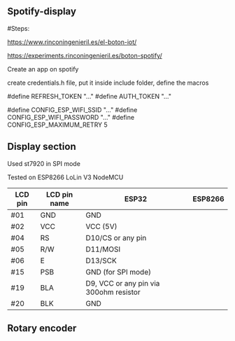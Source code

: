 ## Spotify-display

#Steps:

https://www.rinconingenieril.es/el-boton-iot/

https://experiments.rinconingenieril.es/boton-spotify/

Create an app on spotify


create credentials.h file, put it inside include folder, define the macros

#define REFRESH_TOKEN "..."
#define AUTH_TOKEN    "..."

#define CONFIG_ESP_WIFI_SSID     "..."
#define CONFIG_ESP_WIFI_PASSWORD "..."
#define CONFIG_ESP_MAXIMUM_RETRY 5

## Display section
Used st7920 in SPI mode

Tested on ESP8266 LoLin V3 NodeMCU

|LCD pin|LCD pin name|ESP32|ESP8266|
|--|--|--|--|
|#01| GND| GND|
|#02| VCC |VCC (5V)|
|#04| RS |  D10/CS or any pin|
|#05| R/W|  D11/MOSI|
|#06| E  |  D13/SCK|
|#15| PSB|  GND (for SPI mode)|
|#19| BLA | D9, VCC or any pin via 300ohm resistor|
|#20| BLK | GND|

## Rotary encoder
